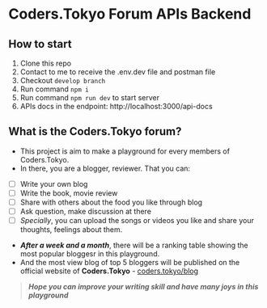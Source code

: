 # Coders.Tokyo Forum APIs Backend

## How to start 

 1. Clone this repo
 2. Contact to me to receive the .env.dev file and postman file
 3. Checkout `develop branch`
 4. Run command `npm i`
 5. Run command `npm run dev` to start server
 6. APIs docs in the endpoint: http://localhost:3000/api-docs

## What is the Coders.Tokyo forum?
- This project is aim to make a playground for every members of Coders.Tokyo. 
- In there, you are a blogger, reviewer. That you can:
 - [ ] Write your own blog
 - [ ] Write the book, movie review
 - [ ] Share with others about the food you like through blog
 - [ ] Ask question, make discussion at there
 - [ ] *Specially*, you can upload the songs or videos you like and share your thoughts, feelings about them.
- ***After a week and a month***, there will be a ranking table showing the most popular bloggesr in this playground. 
- And the most view blog of top 5 bloggers will be published on the official website of **Coders.Tokyo** - [coders.tokyo/blog](https://coders.tokyo/blog) 

> ***Hope you can improve your writing skill and have many joys in this playground***